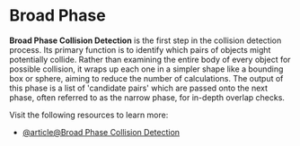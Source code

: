 # Broad Phase

**Broad Phase Collision Detection** is the first step in the collision detection process. Its primary function is to identify which pairs of objects might potentially collide. Rather than examining the entire body of every object for possible collision, it wraps up each one in a simpler shape like a bounding box or sphere, aiming to reduce the number of calculations. The output of this phase is a list of 'candidate pairs' which are passed onto the next phase, often referred to as the narrow phase, for in-depth overlap checks.

Visit the following resources to learn more:

- [@article@Broad Phase Collision Detection](http://buildnewgames.com/broad-phase-collision-detection/)
